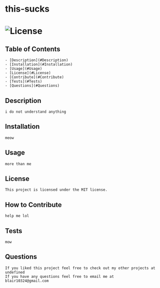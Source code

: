 # this-sucks
  # ![License](https://img.shields.io/badge/license-MIT-green.svg)

  ## Table of Contents
    - [Description](#Description)
    - [Installation](#Installation)
    - [Usage](#Usage)
    - [License](#License)
    - [Contribute](#Contribute)
    - [Tests](#Tests)
    - [Questions](#Questions)
    
  ## Description
    i do not understand anything
  
  ## Installation
    meow
    
  ## Usage
    more than me
  
  ## License
    This project is licensed under the MIT license.
  
  ## How to Contribute 
    help me lol
  
  ## Tests
    mow
  
  ## Questions
    If you liked this project feel free to check out my other projects at undefined
    If you have any questions feel free to email me at  blair10324@gmail.com
